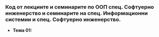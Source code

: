 ### Код от лекциите и семинарите по ООП спец. Софтуерно инженерство и семинарите на спец. Информационни системии и спец. Софтуерно инженерство.

- **Тема 01:** 
